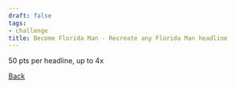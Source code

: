 ```yaml
---
draft: false
tags:
- challenge
title: Become Florida Man - Recreate any Florida Man headline
---
```

50 pts per headline, up to 4x

[Back](https://shadybraden.com/jetlag) 
